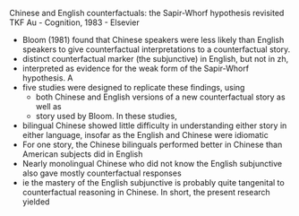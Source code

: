 Chinese and English counterfactuals: the Sapir-Whorf hypothesis revisited
TKF Au - Cognition, 1983 - Elsevier

* Bloom (1981) found that Chinese speakers were less likely than English
  speakers to give counterfactual interpretations to a counterfactual story.
* distinct counterfactual marker (the subjunctive) in English, but not in zh,
* interpreted as evidence for the weak form of the Sapir-Whorf hypothesis.  A
* five studies were designed to replicate these findings, using
  * both Chinese and English versions of a new counterfactual story as well as
  + story used by Bloom. In these studies,
* bilingual Chinese showed little difficulty in understanding either story
  in either language, insofar as the English and Chinese were idiomatic
* For one story, the Chinese bilinguals performed better in Chinese than
  American subjects did in English
* Nearly monolingual Chinese who did not know the English subjunctive also gave
  mostly counterfactual responses
* ie the mastery of the English subjunctive is probably quite tangenital to
  counterfactual reasoning in Chinese. In short, the present research yielded
